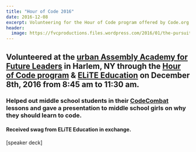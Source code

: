```yaml
---
title: "Hour of Code 2016"
date: 2016-12-08
excerpt: Volunteering for the Hour of Code program offered by Code.org for a second time in a row!
header:
  image: https://fvcproductions.files.wordpress.com/2016/01/the-pursuit-of-knowledge-14.png
---
```


Volunteered at the [urban Assembly Academy for Future Leaders](http://schools.nyc.gov/SchoolPortals/05/M286/default.htm) in Harlem, NY through the [Hour of Code program](http://hourofcode.com) & [ELiTE Education](http://www.elite-education.org/csweek2016) on December 8th, 2016 from 8:45 am to 11:30 am.
---------------------------------------------------------------------------------------------------------------------------------------------------------------------------------------------------------------------------------------------------------------------------------------------------------------

### Helped out middle school students in their [CodeCombat](http://codecombat.com) lessons and gave a presentation to middle school girls on why they should learn to code.

#### Received swag from ELiTE Education in exchange.

[speaker deck]
